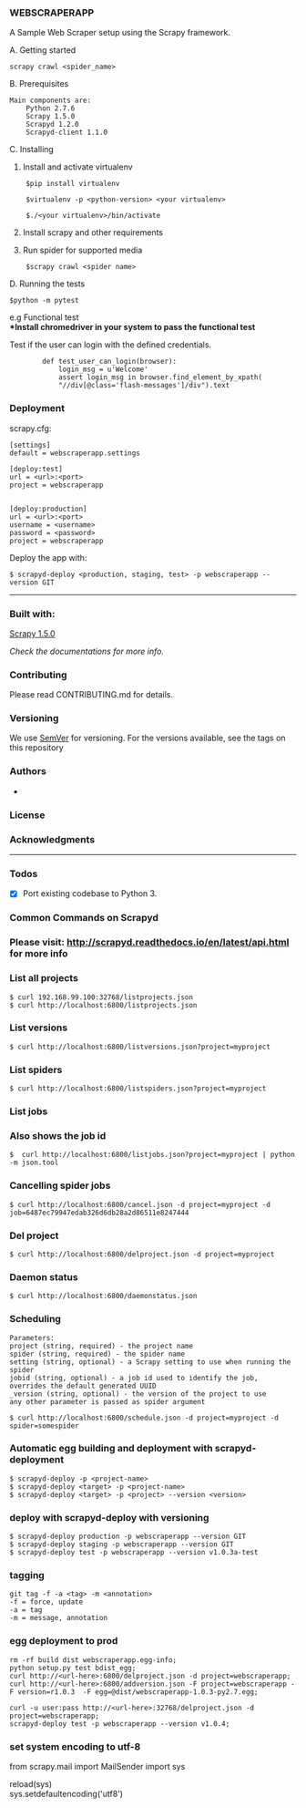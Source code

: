 ### WEBSCRAPERAPP

A Sample Web Scraper setup using the Scrapy framework.

A. Getting started

```
scrapy crawl <spider_name>
```

B. Prerequisites

    Main components are:
        Python 2.7.6
        Scrapy 1.5.0
        Scrapyd 1.2.0
        Scrapyd-client 1.1.0

C. Installing

1. Install and activate virtualenv

```
    $pip install virtualenv

    $virtualenv -p <python-version> <your virtualenv>

    $./<your virtualenv>/bin/activate
```

2. Install scrapy and other requirements

3. Run spider for supported media

```
    $scrapy crawl <spider name>
```

D. Running the tests

`$python -m pytest`

e.g Functional test  
**\*Install chromedriver in your system to pass the functional test**

Test if the user can login with the defined credentials.

            def test_user_can_login(browser):
                login_msg = u'Welcome'
                assert login_msg in browser.find_element_by_xpath(
                "//div[@class='flash-messages']/div").text

### Deployment

scrapy.cfg:

    [settings]
    default = webscraperapp.settings

    [deploy:test]
    url = <url>:<port>
    project = webscraperapp


    [deploy:production]
    url = <url>:<port>
    username = <username>
    password = <password>
    project = webscraperapp

Deploy the app with:

`$ scrapyd-deploy <production, staging, test> -p webscraperapp --version GIT`

---

### Built with:

[Scrapy 1.5.0](https://scrapy.org/)

_Check the documentations for more info._

### Contributing

Please read CONTRIBUTING.md for details.

### Versioning

We use [SemVer](http://semver.org/) for versioning. For the versions available, see the tags on this repository

### Authors

- <author>

### License

### Acknowledgments

---

### Todos

- [x] Port existing codebase to Python 3.

### Common Commands on Scrapyd

### Please visit: http://scrapyd.readthedocs.io/en/latest/api.html for more info

### List all projects

    $ curl 192.168.99.100:32768/listprojects.json
    $ curl http://localhost:6800/listprojects.json

### List versions

    $ curl http://localhost:6800/listversions.json?project=myproject

### List spiders

    $ curl http://localhost:6800/listspiders.json?project=myproject

### List jobs

### Also shows the job id

    $  curl http://localhost:6800/listjobs.json?project=myproject | python -m json.tool

### Cancelling spider jobs

    $ curl http://localhost:6800/cancel.json -d project=myproject -d job=6487ec79947edab326d6db28a2d86511e8247444

### Del project

    $ curl http://localhost:6800/delproject.json -d project=myproject

### Daemon status

    $ curl http://localhost:6800/daemonstatus.json

### Scheduling

    Parameters:
    project (string, required) - the project name
    spider (string, required) - the spider name
    setting (string, optional) - a Scrapy setting to use when running the spider
    jobid (string, optional) - a job id used to identify the job, overrides the default generated UUID
    _version (string, optional) - the version of the project to use
    any other parameter is passed as spider argument

    $ curl http://localhost:6800/schedule.json -d project=myproject -d spider=somespider

### Automatic egg building and deployment with scrapyd-deployment

    $ scrapyd-deploy -p <project-name>
    $ scrapyd-deploy <target> -p <project-name>
    $ scrapyd-deploy <target> -p <project> --version <version>

### deploy with scrapyd-deploy with versioning

    $ scrapyd-deploy production -p webscraperapp --version GIT
    $ scrapyd-deploy staging -p webscraperapp --version GIT
    $ scrapyd-deploy test -p webscraperapp --version v1.0.3a-test

### tagging

    git tag -f -a <tag> -m <annotation>
    -f = force, update
    -a = tag
    -m = message, annotation

### egg deployment to prod

    rm -rf build dist webscraperapp.egg-info;
    python setup.py test bdist_egg;
    curl http://<url-here>:6800/delproject.json -d project=webscraperapp;
    curl http://<url-here>:6800/addversion.json -F project=webscraperapp -F version=r1.0.3  -F egg=@dist/webscraperapp-1.0.3-py2.7.egg;

    curl -u user:pass http://<url-here>:32768/delproject.json -d project=webscraperapp;
    scrapyd-deploy test -p webscraperapp --version v1.0.4;

### set system encoding to utf-8

from scrapy.mail import MailSender
import sys

reload(sys)  
sys.setdefaultencoding('utf8')
